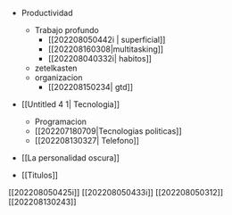 - Productividad
	- Trabajo profundo 
		- [[202208050442i | superficial]]
		- [[202208160308|multitasking]]
		- [[202208040332i| habitos]]
	- zetelkasten
	- organizacion
		- [[202208150234| gtd]]
- [[Untitled 4 1| Tecnologia]] 
	- Programacion
	- [[202207180709|Tecnologias politicas]]
	- [[202208130327| Telefono]]

- [[La personalidad oscura]]
- [[Titulos]]








[[202208050425i]]
[[202208050433i]]
[[202208050312]]
[[202208130243]]